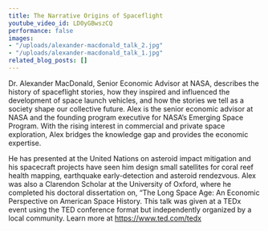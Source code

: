 ```yaml
---
title: The Narrative Origins of Spaceflight
youtube_video_id: LD0yGBwszCQ
performance: false
images:
- "/uploads/alexander-macdonald_talk_2.jpg"
- "/uploads/alexander-macdonald_talk_1.jpg"
related_blog_posts: []
---
```


Dr. Alexander MacDonald, Senior Economic Advisor at NASA, describes the history of spaceflight stories, how they inspired and influenced the development of space launch vehicles, and how the stories we tell as a society shape our collective future. 
 Alex is the senior economic advisor at NASA and the founding program executive for NASA’s Emerging Space Program. With the rising interest in commercial and private space exploration, Alex bridges the knowledge gap and provides the economic expertise.

He has presented at the United Nations on asteroid impact mitigation and his spacecraft projects have seen him design small satellites for coral reef health mapping, earthquake early-detection and asteroid rendezvous. Alex was also a Clarendon Scholar at the University of Oxford, where he completed his doctoral dissertation on, “The Long Space Age: An Economic Perspective on American Space History. This talk was given at a TEDx event using the TED conference format but independently organized by a local community. Learn more at https://www.ted.com/tedx
